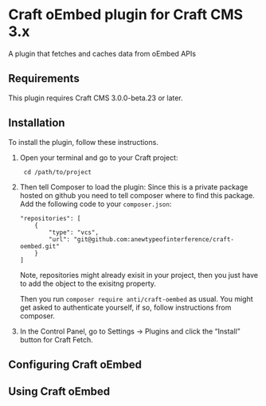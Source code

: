 # Craft oEmbed plugin for Craft CMS 3.x

A plugin that fetches and caches data from oEmbed APIs

## Requirements

This plugin requires Craft CMS 3.0.0-beta.23 or later.

## Installation

To install the plugin, follow these instructions.

1. Open your terminal and go to your Craft project:

        cd /path/to/project

2. Then tell Composer to load the plugin:
	Since this is a private package hosted on github you need to tell composer where to find this package. Add the following code to your `composer.json`: 
	```
	"repositories": [
		{
	  		"type": "vcs",
	  		"url": "git@github.com:anewtypeofinterference/craft-oembed.git"
		}
	]
	```
	Note, repositories might already exisit in your project, then you just have to add the object to the exisitng property.

	Then you run `composer require anti/craft-oembed` as usual. You might get asked to authenticate yourself, if so, follow instructions from composer.

3. In the Control Panel, go to Settings → Plugins and click the “Install” button for Craft Fetch.


## Configuring Craft oEmbed


## Using Craft oEmbed
